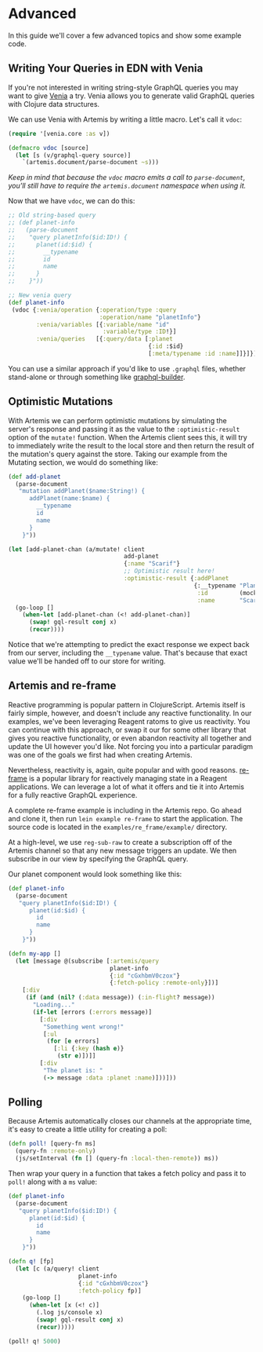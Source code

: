 # Advanced

In this guide we'll cover a few advanced topics and show some example code.

## Writing Your Queries in EDN with Venia

If you're not interested in writing string-style GraphQL queries you may want
to give [Venia](https://github.com/Vincit/venia) a try. Venia allows you to
generate valid GraphQL queries with Clojure data structures.

We can use Venia with Artemis by writing a little macro. Let's call it `vdoc`:

```clojure
(require '[venia.core :as v])

(defmacro vdoc [source]
  (let [s (v/graphql-query source)]
    `(artemis.document/parse-document ~s)))
```

_Keep in mind that because the `vdoc` macro emits a call to `parse-document`,
you'll still have to require the `artemis.document` namespace when using it._

Now that we have `vdoc`, we can do this:

```clojure
;; Old string-based query
;; (def planet-info
;;   (parse-document
;;    "query planetInfo($id:ID!) {
;;      planet(id:$id) {
;;        __typename
;;        id
;;        name
;;      }
;;    }"))

;; New venia query
(def planet-info
 (vdoc {:venia/operation {:operation/type :query
                          :operation/name "planetInfo"}
        :venia/variables [{:variable/name "id"
                           :variable/type :ID!}]
        :venia/queries   [{:query/data [:planet
                                        {:id :$id}
                                        [:meta/typename :id :name]]}]}))
```
You can use a similar approach if you'd like to use `.graphql` files, whether
stand-alone or through something like
[graphql-builder](https://github.com/retro/graphql-builder).

## Optimistic Mutations

With Artemis we can perform optimistic mutations by simulating the server's
response and passing it as the value to the `:optimistic-result` option of the
`mutate!` function. When the Artemis client sees this, it will try to
immediately write the result to the local store and then return the result
of the mutation's query against the store. Taking our example from the Mutating
section, we would do something like:

```clojure
(def add-planet
  (parse-document
   "mutation addPlanet($name:String!) {
      addPlanet(name:$name) {
        __typename
        id
        name
      }
    }"))

(let [add-planet-chan (a/mutate! client
                                 add-planet
                                 {:name "Scarif"}
                                 ;; Optimistic result here!
                                 :optimistic-result {:addPlanet
                                                     {:__typename "Planet"
                                                      :id         (mock-id)
                                                      :name       "Scarif"}})]
  (go-loop []
    (when-let [add-planet-chan (<! add-planet-chan)]
      (swap! gql-result conj x)
      (recur))))
```

Notice that we're attempting to predict the exact response we expect back from
our server, including the `__typename` value. That's because that exact value
we'll be handed off to our store for writing.

## Artemis and re-frame

Reactive programming is popular pattern in ClojureScript. Artemis itself is
fairly simple, however, and doesn't include any reactive functionality. In our
examples, we've been leveraging Reagent ratoms to give us reactivity. You can
continue with this approach, or swap it our for some other library that gives
you reactive functionality, or even abandon reactivity all together and update
the UI however you'd like. Not forcing you into a particular paradigm was one
of the goals we first had when creating Artemis.

Nevertheless, reactivity is, again, quite popular and with good reasons.
[re-frame](https://github.com/Day8/re-frame) is a popular library for
reactively managing state in a Reagent applications. We can leverage a lot of
what it offers and tie it into Artemis for a fully reactive GraphQL experience.

A complete re-frame example is including in the Artemis repo. Go ahead and
clone it, then run `lein example re-frame` to start the application. The source
code is located in the `examples/re_frame/example/` directory.

At a high-level, we use `reg-sub-raw` to create a subscription off of the
Artemis channel so that any new message triggers an update. We then subscribe
in our view by specifying the GraphQL query.

Our planet component would look something like this:

```clojure
(def planet-info
  (parse-document
   "query planetInfo($id:ID!) {
      planet(id:$id) {
        id
        name
      }
    }"))

(defn my-app []
  (let [message @(subscribe [:artemis/query
                             planet-info
                             {:id "cGxhbmV0czox"}
                             {:fetch-policy :remote-only}])]
    [:div
     (if (and (nil? (:data message)) (:in-flight? message))
       "Loading..."
       (if-let [errors (:errors message)]
         [:div
          "Something went wrong!"
          [:ul
           (for [e errors]
             [:li {:key (hash e)}
              (str e)])]]
         [:div
          "The planet is: "
          (-> message :data :planet :name)]))]))
```

## Polling

Because Artemis automatically closes our channels at the appropriate time,
it's easy to create a little utility for creating a poll:

```clojure
(defn poll! [query-fn ms]
  (query-fn :remote-only)
  (js/setInterval (fn [] (query-fn :local-then-remote)) ms))
```

Then wrap your query in a function that takes a fetch policy and pass it to
`poll!` along with a `ms` value:

```clojure
(def planet-info
  (parse-document
   "query planetInfo($id:ID!) {
      planet(id:$id) {
        id
        name
      }
    }"))

(defn q! [fp]
  (let [c (a/query! client
                    planet-info
                    {:id "cGxhbmV0czox"}
                    :fetch-policy fp)]
    (go-loop []
      (when-let [x (<! c)]
        (.log js/console x)
        (swap! gql-result conj x)
        (recur)))))

(poll! q! 5000)
```
